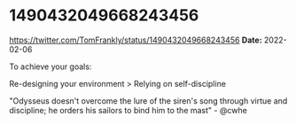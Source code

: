 # 1490432049668243456
https://twitter.com/TomFrankly/status/1490432049668243456
**Date:** 2022-02-06

To achieve your goals:

Re-designing your environment > Relying on self-discipline

"Odysseus doesn't overcome the lure of the siren's song through virtue and discipline; he orders his sailors to bind him to the mast" - @cwhe
